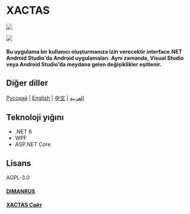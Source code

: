 # XACTAS
![](https://xactas.dimanrus.ru/images/Xactas.png)

![](https://visitor-badge.glitch.me/badge?page_id=dimanrus.xactas)

#### Bu uygulama bir kullanıcı oluşturmanıza izin verecektir interface.NET Android Studio'da Android uygulamaları. Aynı zamanda, Visual Studio veya Android Studio'da meydana gelen değişiklikler eşitlenir.

## Diğer diller

[Русский](https://github.com/DIMANRUS/XACTAS/blob/main/README.md) | [English](https://github.com/DIMANRUS/XACTAS/blob/main/Readmes/README.EN.md) | [中文](https://github.com/DIMANRUS/XACTAS/blob/main/Readmes/README.ZH.md) | [العربية](https://github.com/DIMANRUS/XACTAS/blob/main/Readmes/README.AR.md)

## Teknoloji yığını
- .NET 6
- WPF
- ASP.NET Core

## Lisans
AGPL-3.0

#### [DIMANRUS](dimanrus.ru)
#### [XACTAS Сайт](https://xactas.dimanrus.ru/)
